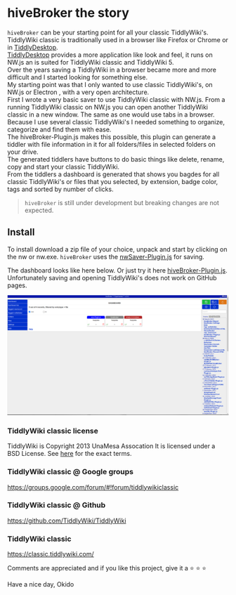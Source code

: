 # hiveBroker the story
`hiveBroker` can be your starting point for all your classic TiddlyWiki's.\
TiddlyWiki classic is traditionally used in a browser like Firefox or Chrome or in [TiddlyDesktop](https://github.com/TiddlyWiki/TiddlyDesktop).\
[TiddlyDesktop](https://github.com/TiddlyWiki/TiddlyDesktop) provides a more application like look and feel, it runs on NW.js an is suited for TiddlyWiki classic and TiddlyWiki 5.\
Over the years saving a TiddlyWiki in a browser became more and more difficult and I started looking for something else.\
My starting point was that I only wanted to use classic TiddlyWiki's, on NW.js or Electron , with a very open architecture.\
First I wrote a very basic saver to use TiddlyWiki classic with NW.js. From a running TiddlyWiki classic on NW.js you can open another TiddlyWiki classic in a new window. The same as one would use tabs in a browser.\
Because I use several classic TiddlyWiki's I needed something to organize, categorize and find them with ease.\
The hiveBroker-Plugin.js makes this possible, this plugin can generate a tiddler with file information in it for all folders/files in selected folders on your drive.\
The generated tiddlers have buttons to do basic things like delete, rename, copy and start your classic TiddlyWiki.\
From the tiddlers a dashboard is generated that shows you bagdes for all classic TiddlyWiki's or files that you selected, by extension, badge color, tags and sorted by number of clicks.

> `hiveBroker` is still under development but breaking changes are not expected.

## Install
To install download a zip file of your choice, unpack and start by clicking on the nw or nw.exe.
`hiveBroker` uses the [nwSaver-Plugin.js](https://github.com/qbroker/nwSaver) for saving.

The dashboard looks like here below.
Or just try it here [hiveBroker-Plugin.js](https://qbroker.github.io/hiveBroker/).
Unfortunately saving and opening TiddlyWiki's does not work on GitHub pages.

![hiveBroker dashboard](Pictures/hiveBroker-Dashboard.png)

### TiddlyWiki classic license
TiddlyWiki is Copyright 2013 UnaMesa Assocation
It is licensed under a BSD License. See [here](https://github.com/TiddlyWiki/tiddlywiki/blob/master/html/copyright.txt) for the exact terms.

### TiddlyWiki classic @ Google groups
https://groups.google.com/forum/#!forum/tiddlywikiclassic

### TiddlyWiki classic @ Github
https://github.com/TiddlyWiki/TiddlyWiki

### TiddlyWiki classic
https://classic.tiddlywiki.com/


Comments are appreciated and if you like this project, give it a :star: :star: :star:


Have a nice day, Okido
